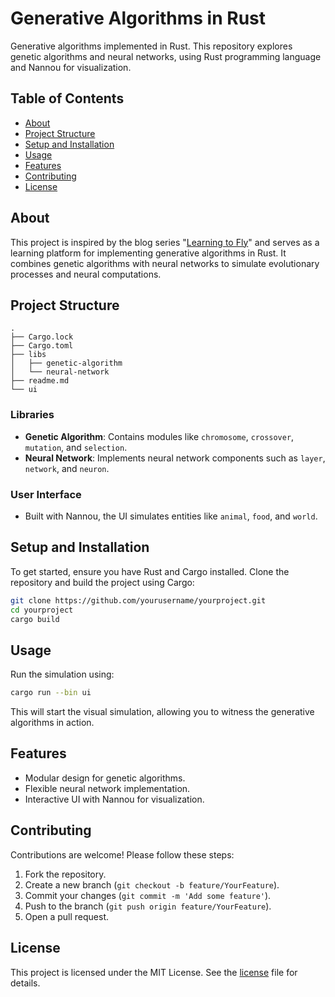 # Generative Algorithms in Rust

Generative algorithms implemented in Rust. This repository explores genetic algorithms and neural networks, using Rust programming language and Nannou for visualization.

## Table of Contents

- [About](#about)
- [Project Structure](#project-structure)
- [Setup and Installation](#setup-and-installation)
- [Usage](#usage)
- [Features](#features)
- [Contributing](#contributing)
- [License](#license)

## About

This project is inspired by the blog series "[Learning to Fly](https://pwy.io/posts/learning-to-fly-pt4/)" and serves as a learning platform for implementing generative algorithms in Rust. It combines genetic algorithms with neural networks to simulate evolutionary processes and neural computations.

## Project Structure

```plaintext
.
├── Cargo.lock
├── Cargo.toml
├── libs
│   ├── genetic-algorithm
│   └── neural-network
├── readme.md
└── ui
```

### Libraries

- **Genetic Algorithm**: Contains modules like `chromosome`, `crossover`, `mutation`, and `selection`.
- **Neural Network**: Implements neural network components such as `layer`, `network`, and `neuron`.

### User Interface

- Built with Nannou, the UI simulates entities like `animal`, `food`, and `world`.

## Setup and Installation

To get started, ensure you have Rust and Cargo installed. Clone the repository and build the project using Cargo:

```bash
git clone https://github.com/yourusername/yourproject.git
cd yourproject
cargo build
```

## Usage

Run the simulation using:

```bash
cargo run --bin ui
```

This will start the visual simulation, allowing you to witness the generative algorithms in action.

## Features

- Modular design for genetic algorithms.
- Flexible neural network implementation.
- Interactive UI with Nannou for visualization.

## Contributing

Contributions are welcome! Please follow these steps:

1. Fork the repository.
2. Create a new branch (`git checkout -b feature/YourFeature`).
3. Commit your changes (`git commit -m 'Add some feature'`).
4. Push to the branch (`git push origin feature/YourFeature`).
5. Open a pull request.

## License

This project is licensed under the MIT License. See the [license](license) file for details.
